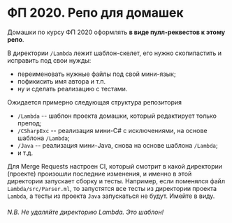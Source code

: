 # ФП 2020. Репо для домашек

Домашки по курсу ФП 2020 оформлять **в виде пулл-реквестов к этому репо**.

В директории `/Lambda` лежит шаблон-скелет, его нужно скопипастить и исправить под свои нужды:
- переименовать нужные файлы под свой мини-язык;
- пофикисить имя автора и т.п.
- ну и сделать реализацию с тестами.

Ожидается примерно следующая структура репозитория
- `/Lambda` -- шаблон проекта домашки, который редактирует только препод;
- `/CSharpExc` -- реализация мини-С# c исключениями, на основе шаблона `/Lambda`;
- `/Java` -- реализация мини-Java, снова на основе шаблона `/Lambda`;
- и т.д.

Для Merge Requests настроен CI, который смотрит в какой директории (проекте) произошли последние изменения, 
и именно в этой директории запускает сборку и тесты. Например, если поменялся файл `Lambda/src/Parser.ml`, то запустятся все тесты из директории проекта `Lambda`, а тесты из проекта `Java` запускаться не будут.  Имейте в виду.

###### N.B. Не удаляйте директорию Lambda. Это шаблон!
